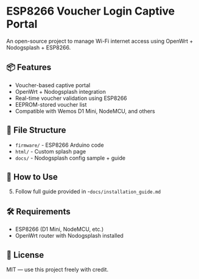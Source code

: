 # ESP8266 Voucher Login Captive Portal

An open-source project to manage Wi-Fi internet access using OpenWrt + Nodogsplash + ESP8266.

## 📦 Features
- Voucher-based captive portal
- OpenWrt + Nodogsplash integration
- Real-time voucher validation using ESP8266
- EEPROM-stored voucher list
- Compatible with Wemos D1 Mini, NodeMCU, and others

## 📁 File Structure
- `firmware/` - ESP8266 Arduino code
- `html/` - Custom splash page
- `docs/` - Nodogsplash config sample + guide

## 🚀 How to Use
5. Follow full guide provided in
-`docs/installation_guide.md`

## 🛠️ Requirements
- ESP8266 (D1 Mini, NodeMCU, etc.)
- OpenWrt router with Nodogsplash installed

## 📃 License
MIT — use this project freely with credit.
